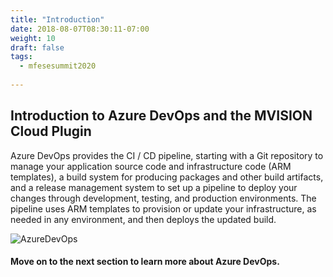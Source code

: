 ```yaml
---
title: "Introduction"
date: 2018-08-07T08:30:11-07:00
weight: 10
draft: false
tags:
  - mfesesummit2020
  
---
```


## Introduction to Azure DevOps and the MVISION Cloud Plugin

Azure DevOps provides the CI / CD pipeline, starting with a Git repository to manage your application source code and infrastructure code (ARM templates), a build system for producing packages and other build artifacts, and a release management system to set up a pipeline to deploy your changes through development, testing, and production environments. The pipeline uses ARM templates to provision or update your infrastructure, as needed in any environment, and then deploys the updated build.


![AzureDevOps](/images/mfe/azure-devops.png?classes=border,shadow)

#### Move on to the next section to learn more about Azure DevOps.
